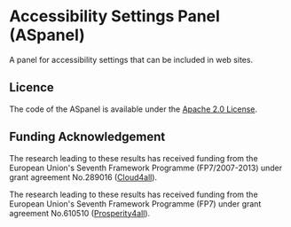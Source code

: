 # Accessibility Settings Panel (ASpanel) 

A panel for accessibility settings that can be included in web sites. 

## Licence

The code of the ASpanel is available under the [Apache 2.0 License](https://github.com/REMEXLabs/ASpanel/blob/master/License.txt).

## Funding Acknowledgement

The research leading to these results has received funding from the European
Union's Seventh Framework Programme (FP7/2007-2013) under grant agreement No.289016
([Cloud4all](http://www.cloud4all.info/)).

The research leading to these results has received funding from the European
Union's Seventh Framework Programme (FP7) under grant agreement No.610510
([Prosperity4all](http://www.prosperity4all.eu/)).

